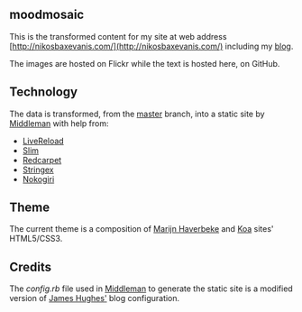 moodmosaic
-------
This is the transformed content for my site at web address [http://nikosbaxevanis.com/](http://nikosbaxevanis.com/) including my [blog](http://nikosbaxevanis.com/blog).

The images are hosted on Flickr while the text is hosted here, on GitHub.

Technology
-------

The data is transformed, from the [master](https://github.com/moodmosaic/nikosbaxevanis.com/tree/master) branch, into a static site by [Middleman](http://middlemanapp.com/) with help from:

* [LiveReload](http://livereload.com/)
* [Slim](http://slim-lang.com/)
* [Redcarpet](https://github.com/vmg/redcarpet)
* [Stringex](https://github.com/rsl/stringex)
* [Nokogiri](http://nokogiri.org/)


Theme
-------

The current theme is a composition of [Marijn Haverbeke](http://marijnhaverbeke.nl/) and [Koa](http://koajs.com/) sites' HTML5/CSS3.

Credits
-------

The *config.rb* file used in [Middleman](http://middlemanapp.com/) to generate the static site is a modified version of [James Hughes'](http://yobriefca.se/) blog configuration.

